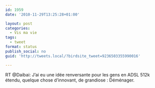 ```yaml
---
id: 1959
date: '2010-11-29T13:25:28+01:00'

layout: post
categories:
  - Vis ma vie
tags:
  - tweet
format: status
publish_social: no
guid: 'http://tweets.local/?birdsite_tweet=9236503355990016'

---
```


RT @Daibai: J’ai eu une idée renversante pour les gens en ADSL 512k étendu, quelque chose d’innovant, de grandiose : Déménager.